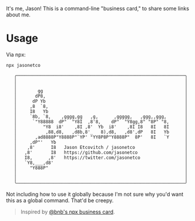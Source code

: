 It's me, Jason! This is a command-line "business card," to share some links about me.

# Usage

Via npx:

```shell
npx jasonetco
```

```
   ╭────────────────────────────────────────────────────────────────╮
   │                                                                │
   │                                                                │
   │        gg                                                      │
   │       dP8,                                                     │
   │      dP Yb                                                     │
   │     ,8  `8,                                                    │
   │     I8   Yb                                                    │
   │     `8b, `8,    ,gggg,gg   ,g,      ,ggggg,   ,ggg,,ggg,       │
   │      `"Y88888  dP"  "Y8I  ,8'8,    dP"  "Y8gg,8" "8P" "8,      │
   │          "Y8  i8'    ,8I ,8'  Yb  i8'    ,8I I8   8I   8I      │
   │           ,88,d8,   ,d8b,8'_   8),d8,   ,d8',dP   8I   Yb      │
   │       ,ad8888P"Y8888P"`YP' "YY8P8P"Y8888P"  8P'   8I   `Y      │
   │     ,dP"'   Yb                                                 │
   │    ,8'      I8   Jason Etcovitch / jasonetco                   │
   │   ,8'       I8   https://github.com/jasonetco                  │
   │   I8,      ,8'   https://twitter.com/jasonetco                 │
   │   `Y8,___,d8'                                                  │
   │     "Y888P"                                                    │
   │                                                                │
   │                                                                │
   ╰────────────────────────────────────────────────────────────────╯
```

Not including how to use it globally because I'm not sure why you'd want this as a global command. That'd be creepy.

> Inspired by [@bnb's npx business card](https://github.com/bnb/bitandbang).